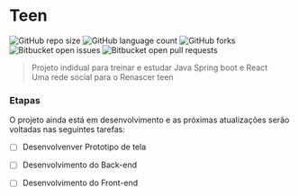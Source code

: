 # Teen

![GitHub repo size](https://img.shields.io/github/repo-size/nickjng/README-template?style=for-the-badge)
![GitHub language count](https://img.shields.io/github/languages/count/nickjng/README-template?style=for-the-badge)
![GitHub forks](https://img.shields.io/github/forks/nickjng/README-template?style=for-the-badge)
![Bitbucket open issues](https://img.shields.io/bitbucket/issues/nickjng/README-template?style=for-the-badge)
![Bitbucket open pull requests](https://img.shields.io/bitbucket/pr-raw/nickjng/README-template?style=for-the-badge)

> Projeto indidual para treinar e estudar Java Spring boot e React <br>
Uma rede social para o Renascer teen

### Etapas

O projeto ainda está em desenvolvimento e as próximas atualizações serão voltadas nas seguintes tarefas:

- [ ] Desenvolvenver Prototipo de tela
- [ ] Desenvolvimento do Back-end
- [ ] Desenvolvimento do Front-end

